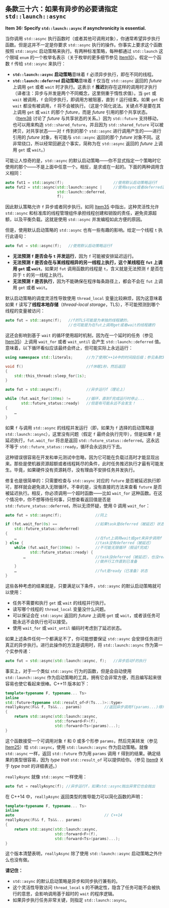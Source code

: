 ## 条款三十六：如果有异步的必要请指定 `std::launch::async`

**Item 36: Specify `std::launch::async` if asynchronicity is essential.**

当你调用 `std::async` 执行函数时（或者其他可调用对象），你通常希望异步执行函数。但是这并不一定是你要求 `std::async` 执行的操作。你事实上要求这个函数按照 `std::async` 启动策略来执行。有两种标准策略，每种都通过 `std::launch` 这个限域 `enum` 的一个枚举名表示（关于枚举的更多细节参见 [Item10](../3.MovingToModernCpp/item10.md)）。假定一个函数 `f` 传给 `std::async` 来执行：

- **`std::launch::async` 启动策略**意味着 `f` 必须异步执行，即在不同的线程。
- **`std::launch::deferred` 启动策略**意味着 `f` 仅当在 `std::async` 返回的 *future* 上调用 `get` 或者 `wait` 时才执行。这表示 `f` **推迟**到存在这样的调用时才执行（译者注：异步与并发是两个不同概念，这里侧重于惰性求值）。当 `get` 或 `wait` 被调用，`f` 会同步执行，即调用方被阻塞，直到 `f` 运行结束。如果 `get` 和 `wait` 都没有被调用，`f` 将不会被执行。（这是个简化说法。关键点不是要在其上调用 `get` 或 `wait` 的那个 *future*，而是 *future* 引用的那个共享状态。（[Item38](../7.TheConcurrencyAPI/item38.md) 讨论了 *future* 与共享状态的关系。）因为 `std::future` 支持移动，也可以用来构造 `std::shared_future`，并且因为 `std::shared_future` 可以被拷贝，对共享状态——对 `f` 传到的那个 `std::async` 进行调用产生的——进行引用的 *future* 对象，有可能与 `std::async` 返回的那个 *future* 对象不同。这非常绕口，所以经常回避这个事实，简称为在 `std::async` 返回的 *future* 上调用 `get` 或 `wait`。）

可能让人惊奇的是，`std::async` 的默认启动策略——你不显式指定一个策略时它使用的那个——不是上面中任意一个。相反，是求或在一起的。下面的两种调用含义相同：

```cpp
auto fut1 = std::async(f);                      //使用默认启动策略运行f
auto fut2 = std::async(std::launch::async |     //使用async或者deferred运行f
                       std::launch::deferred,
                       f);
```

因此默认策略允许 `f` 异步或者同步执行。如同 [Item35](../7.TheConcurrencyAPI/Item35.md) 中指出，这种灵活性允许 `std::async` 和标准库的线程管理组件承担线程创建和销毁的责任，避免资源超额，以及平衡负载。这就是使用 `std::async` 并发编程如此方便的原因。

但是，使用默认启动策略的 `std::async` 也有一些有趣的影响。给定一个线程 `t` 执行此语句：

```cpp
auto fut = std::async(f);   //使用默认启动策略运行f
```

- **无法预测 `f` 是否会与 `t` 并发运行**，因为 `f` 可能被安排延迟运行。
- **无法预测 `f` 是否会在与某线程相异的另一线程上执行，这个某线程在 `fut` 上调用 `get` 或 `wait`**。如果对 `fut` 调用函数的线程是 `t`，含义就是无法预测 `f` 是否在异于 `t` 的另一线程上执行。
- **无法预测 `f` 是否执行**，因为不能确保在程序每条路径上，都会不会在 `fut` 上调用 `get` 或者 `wait`。

默认启动策略的调度灵活性导致使用 `thread_local` 变量比较麻烦，因为这意味着如果 `f` 读写了**线程本地存储**（*thread-local storage*，TLS），不可能预测到哪个线程的变量被访问：

```cpp
auto fut = std::async(f);   //f的TLS可能是为单独的线程建的，
                            //也可能是为在fut上调用get或者wait的线程建的
```

这还会影响到基于 `wait` 的循环使用超时机制，因为在一个延时的任务（参见 [Item35](../7.TheConcurrencyAPI/Item35.md)）上调用 `wait_for` 或者 `wait_until` 会产生 `std::launch::deferred` 值。意味着，以下循环看似应该最终会终止，但可能实际上永远运行：

```cpp
using namespace std::literals;      //为了使用C++14中的时间段后缀；参见条款34

void f()                            //f休眠1秒，然后返回
{
    std::this_thread::sleep_for(1s);
}

auto fut = std::async(f);           //异步运行f（理论上）

while (fut.wait_for(100ms) !=       //循环，直到f完成运行时停止...
       std::future_status::ready)   //但是有可能永远不会发生！
{
    …
}
```

如果 `f` 与调用 `std::async` 的线程并发运行（即，如果为 `f` 选择的启动策略是 `std::launch::async`），这里没有问题（假定 `f` 最终会执行完毕），但是如果 `f` 是延迟执行，`fut.wait_for` 将总是返回 `std::future_status::deferred`。这永远不等于 `std::future_status::ready`，循环会永远执行下去。

这种错误很容易在开发和单元测试中忽略，因为它可能在负载过高时才能显现出来。那些是使机器资源超额或者线程耗尽的条件，此时任务推迟执行才最有可能发生。毕竟，如果硬件没有资源耗尽，没有理由不安排任务并发执行。

修复也是很简单的：只需要检查与 `std::async` 对应的 `future` 是否被延迟执行即可，那样就会避免进入无限循环。不幸的是，没有直接的方法来查看 `future` 是否被延迟执行。相反，你必须调用一个超时函数——比如 `wait_for` 这种函数。在这个情况中，你不想等待任何事，只想查看返回值是否是 `std::future_status::deferred`，所以无须怀疑，使用 0 调用 `wait_for`：

```cpp
auto fut = std::async(f);               //同上

if (fut.wait_for(0s) ==                 //如果task是deferred（被延迟）状态
    std::future_status::deferred)
{
    …                                   //在fut上调用wait或get来异步调用f
} else {                                //task没有deferred（被延迟）
    while (fut.wait_for(100ms) !=       //不可能无限循环（假设f完成）
           std::future_status::ready) {
        …                               //task没deferred（被延迟），也没ready（已准备）
                                        //做并行工作直到已准备
    }
    …                                   //fut是ready（已准备）状态
}
```

这些各种考虑的结果就是，只要满足以下条件，`std::async` 的默认启动策略就可以使用：

- 任务不需要和执行 `get` 或 `wait` 的线程并行执行。
- 读写哪个线程的 `thread_local` 变量没什么问题。
- 可以保证会在 `std::async` 返回的 *future* 上调用 `get` 或 `wait`，或者该任务可能永远不会执行也可以接受。
- 使用 `wait_for` 或 `wait_until` 编码时考虑到了延迟状态。

如果上述条件任何一个都满足不了，你可能想要保证 `std::async` 会安排任务进行真正的异步执行。进行此操作的方法是调用时，将 `std::launch::async` 作为第一个实参传递：

```cpp
auto fut = std::async(std::launch::async, f);   //异步启动f的执行
```

事实上，对于一个类似 `std::async` 行为的函数，但是会自动使用 `std::launch::async` 作为启动策略的工具，拥有它会非常方便，而且编写起来很容易也使它看起来很棒。C++11 版本如下：

```cpp
template<typename F, typename... Ts>
inline
std::future<typename std::result_of<F(Ts...)>::type>
reallyAsync(F&& f, Ts&&... params)          //返回异步调用f(params...)得来的future
{
    return std::async(std::launch::async,
                      std::forward<F>(f),
                      std::forward<Ts>(params)...);
}
```

这个函数接受一个可调用对象 `f` 和 0 或多个形参 `params`，然后完美转发（参见 [Item25](../5.RRefMovSemPerfForw/item25.md)）给 `std::async`，使用 `std::launch::async` 作为启动策略。就像 `std::async` 一样，返回 `std::future` 作为用 `params` 调用 `f` 得到的结果。确定结果的类型很容易，因为 *type trait* `std::result_of` 可以提供给你。（参见 [Item9](../3.MovingToModernCpp/item9.md) 关于 *type trait* 的详细表述。）

`reallyAsync` 就像 `std::async` 一样使用：

```cpp
auto fut = reallyAsync(f); //异步运行f，如果std::async抛出异常它也会抛出
```

在 C++14 中，`reallyAsync` 返回类型的推导能力可以简化函数的声明：

```cpp
template<typename F, typename... Ts>
inline
auto                                        // C++14
reallyAsync(F&& f, Ts&&... params)
{
    return std::async(std::launch::async,
                      std::forward<F>(f),
                      std::forward<Ts>(params)...);
}
```

这个版本清楚表明，`reallyAsync` 除了使用 `std::launch::async` 启动策略之外什么也没有做。

**请记住：**

- `std::async` 的默认启动策略是异步和同步执行兼有的。
- 这个灵活性导致访问 `thread_local` s 的不确定性，隐含了任务可能不会被执行的意思，会影响调用基于超时的 `wait` 的程序逻辑。
- 如果异步执行任务非常关键，则指定 `std::launch::async`。
